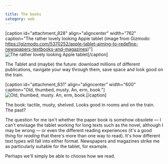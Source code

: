 ```yaml
---

title: The books
category: web
---
```


[caption id="attachment_828" align="aligncenter" width="762" caption="The rather lovely looking Apple tablet (image from Gizmodo: https://gizmodo.com/5370252/apple-tablet-aiming-to-redefine-newspapers-textbooks-and-magazines)"]![The rather lovely looking Apple tablet](https://leonpaternoster.com/wp-content/uploads/2009/10/tablet.jpg)[/caption]

The Tablet and (maybe) the future: download millions of different publications, navigate your way through them, save space and look good on the train.

[caption id="attachment_831" align="aligncenter" width="600" caption="Old, thumbed, musty. An, erm, book."]![Old, thumbed, musty. An, erm, book.](https://leonpaternoster.com/wp-content/uploads/2009/10/book.jpg)[/caption]

The book: tactile, musty, shelved. Looks good in rooms and on the train. The past?

The question for me isn't whether the paper book is somehow obsolete — I can't envisage the tablet working for long texts such as the novel, although I may be wrong — or even the different reading experiences (it's a good thing for _reading_ that there's more than one way to read). It's how different text types will fall into either format. Newspapers and magazines strike me as particularly suitable for the tablet, for example.

Perhaps we'll simply be able to choose how we read.
